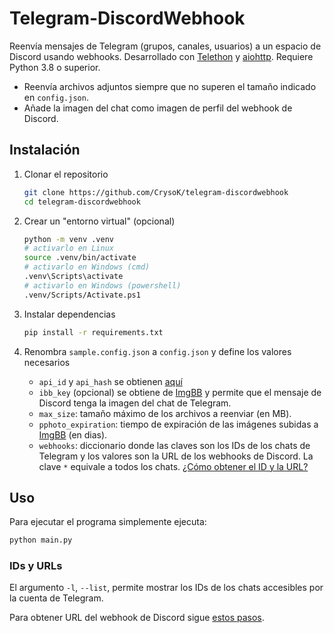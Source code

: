 # Telegram-DiscordWebhook

Reenvía mensajes de Telegram (grupos, canales, usuarios) a un espacio de Discord
usando webhooks. Desarrollado con
[Telethon](https://github.com/LonamiWebs/Telethon) y
[aiohttp](https://github.com/aio-libs/aiohttp). Requiere Python 3.8 o superior.

- Reenvía archivos adjuntos siempre que no superen el tamaño indicado en
  `config.json`.
- Añade la imagen del chat como imagen de perfil del webhook de Discord.

## Instalación

1. Clonar el repositorio

    ```bash
    git clone https://github.com/CrysoK/telegram-discordwebhook
    cd telegram-discordwebhook

2. Crear un "entorno virtual" (opcional)

    ```bash
    python -m venv .venv
    # activarlo en Linux
    source .venv/bin/activate
    # activarlo en Windows (cmd)
    .venv\Scripts\activate
    # activarlo en Windows (powershell)
    .venv/Scripts/Activate.ps1
    ```

3. Instalar dependencias

    ```bash
    pip install -r requirements.txt
    ```

4. Renombra `sample.config.json` a `config.json` y define los valores necesarios

    - `api_id` y `api_hash` se obtienen [aquí](https://my.telegram.org/)
    - `ibb_key` (opcional) se obtiene de [ImgBB](https://api.imgbb.com/) y
      permite que el mensaje de Discord tenga la imagen del chat de Telegram.
    - `max_size`: tamaño máximo de los archivos a reenviar (en MB).
    - `pphoto_expiration`: tiempo de expiración de las imágenes subidas a
      [ImgBB](https://imgbb.com/) (en dias).
    - `webhooks`: diccionario donde las claves son los IDs de los chats de
      Telegram y los valores son la URL de los webhooks de Discord. La clave `*`
      equivale a todos los chats. [¿Cómo obtener el ID y la URL?](#ids-y-urls)

## Uso

Para ejecutar el programa simplemente ejecuta:

```bash
python main.py
```

### IDs y URLs

El argumento `-l`, `--list`, permite mostrar los IDs de los chats accesibles por la cuenta de Telegram.

Para obtener URL del webhook de Discord sigue [estos
pasos](https://support.discord.com/hc/es/articles/228383668-Introducci%C3%B3n-a-los-webhook).
